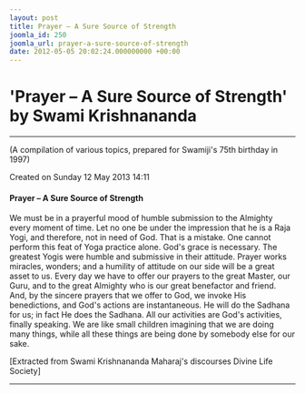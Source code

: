 ```yaml
---
layout: post
title: Prayer – A Sure Source of Strength
joomla_id: 250
joomla_url: prayer-a-sure-source-of-strength
date: 2012-05-05 20:02:24.000000000 +00:00
---
```

  

# 'Prayer – A Sure Source of Strength' by Swami Krishnananda

* * *  


(A compilation of various topics, prepared for Swamiji's 75th birthday in 1997)

Created on Sunday 12 May 2013 14:11

#### Prayer – A Sure Source of Strength

We must be in a prayerful mood of humble submission to the Almighty every moment of time. Let no one be under the impression that he is a Raja Yogi, and therefore, not in need of God. That is a mistake. One cannot perform this feat of Yoga practice alone. God's grace is necessary. The greatest Yogis were humble and submissive in their attitude. Prayer works miracles, wonders; and a humility of attitude on our side will be a great asset to us. Every day we have to offer our prayers to the great Master, our Guru, and to the great Almighty who is our great benefactor and friend. And, by the sincere prayers that we offer to God, we invoke His benedictions, and God's actions are instantaneous. He will do the Sadhana for us; in fact He does the Sadhana. All our activities are God's activities, finally speaking. We are like small children imagining that we are doing many things, while all these things are being done by somebody else for our sake.

[Extracted from Swami Krishnananda Maharaj's discourses Divine Life Society]

* * *

  
